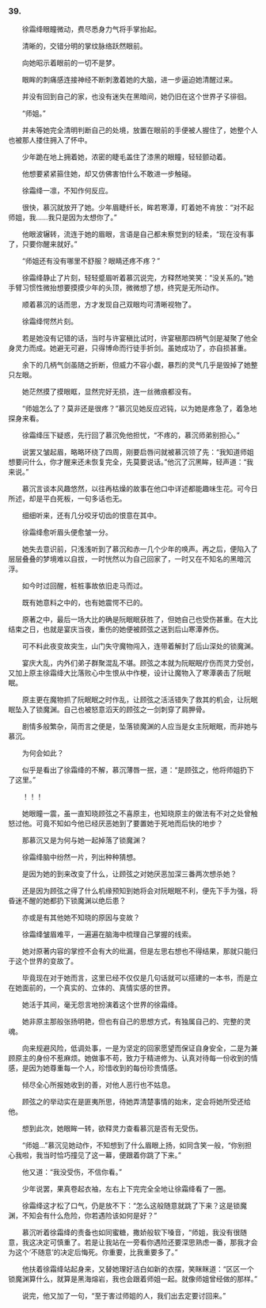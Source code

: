 ### 39.

　　徐霜绛眼瞳微动，费尽悉身力气将手掌抬起。

　　清晰的，交错分明的掌纹脉络跃然眼前。

　　向她昭示着眼前的一切不是梦。

　　眼眸的刺痛感连接神经不断刺激着她的大脑，进一步逼迫她清醒过来。

　　并没有回到自己的家，也没有迷失在黑暗间，她仍旧在这个世界孑孓徘徊。

　　“师姐。”

　　并未等她完全清明判断自己的处境，放置在眼前的手便被人握住了，她整个人也被那人搂住拥入了怀中。

　　少年跪在地上拥着她，浓密的睫毛盖住了漆黑的眼瞳，轻轻颤动着。

　　他想要紧紧箍住她，却又仿佛害怕什么不敢进一步触碰。

　　徐霜绛一凛，不知作何反应。

　　很快，慕沉就放开了她。少年眉睫纤长，眸若寒潭，盯着她不肯放：“对不起师姐，我……我只是因为太想你了。”

　　他眼波辗转，流连于她的眉眼，言语是自己都未察觉到的轻柔，“现在没有事了，只要你醒来就好。”

　　“师姐还有没有哪里不舒服？眼睛还疼不疼？”

　　徐霜绛静止了片刻，轻轻蹙眉听着慕沉说完，方释然地笑笑：“没关系的。”她手臂习惯性微抬想要摸摸少年的头顶，微微想了想，终究是无所动作。

　　顺着慕沉的话而思，方才发现自己双眼均可清晰视物了。

　　徐霜绛愕然片刻。

　　若是她没有记错的话，当时与许宴稹比试时，许宴稹那四柄气剑是凝聚了他全身灵力而成。她避无可避，只得博命而行徒手折剑。虽她成功了，亦自损甚重。

　　余下的几柄气剑虽随之折断，但威力不容小觑，暴烈的灵气几乎是毁掉了她整只左眼。

　　她茫然摸了摸眼眶，显然完好无损，连一丝微痕都没有。

　　“师姐怎么了？莫非还是很疼？”慕沉见她反应迟钝，以为她是疼急了，着急地探身来看。

　　徐霜绛压下疑惑，先行回了慕沉免他担忧，“不疼的，慕沉师弟别担心。”

　　说罢又皱起眉，略略环绕了四周，刚要启唇问就被慕沉领了先：“我知道师姐想要问什么，你才醒来还未恢复完全，先莫要说话。”他沉了沉黑眸，轻声道：“我来说。”

　　慕沉言谈本风趣悠然，以往再枯燥的故事在他口中详述都能趣味生花。可今日所述，却是平白死板，一句多话也无。

　　细细听来，还有几分咬牙切齿的恨意在其中。

　　徐霜绛愈听眉头便愈皱一分。

　　她失去意识前，只浅浅听到了慕沉和赤一几个少年的唤声。再之后，便陷入了层层叠叠的梦境难以自拔，一时恍然以为自己回家了，一时又在不知名的黑暗沉浮。

　　如今时过回醒，桩桩事故依旧走马而过。

　　既有她意料之中的，也有她震愕不已的。

　　原著之中，最后一场大比的确是阮眠眠获胜了，但她自己也受伤甚重。在大比结束之日，也就是宴庆当夜，重伤的她便被顾弦之送到后山寒潭养伤。

　　可不料此夜变故突生，山门失守魔物闯入，连带着解封了后山深处的锁魔渊。

　　宴庆大乱，内外们弟子群聚混乱不堪。顾弦之本就为阮眠眠疗伤而灵力受创，又加上原主徐霜绛大比落败心中生恨从中作梗，设计让魔物入了寒潭袭击了阮眠眠。

　　原主更在魔物抓了阮眠眠之时作乱，让顾弦之活活错失了救其的机会，让阮眠眠坠入了锁魔渊。自己也被怒意滔天的顾弦之一剑刺穿了肩胛骨。

　　剧情多般繁杂，简而言之便是，坠落锁魔渊的人应当是女主阮眠眠，而非她与慕沉。

　　为何会如此？

　　似乎是看出了徐霜绛的不解，慕沉薄唇一抿，道：“是顾弦之，他将师姐扔下了这里。”

　　！！！

　　她眼瞳一震，虽一直知晓顾弦之不喜原主，也知晓原主的做法有不对之处曾触怒过他。可竟不知如今他已经厌恶她到了要置她于死地而后快的地步？

　　那慕沉又是为何与她一起掉落了锁魔渊？

　　徐霜绛脑中纷然一片，列出种种猜想。

　　是因为她的到来改变了什么，让顾弦之对她厌恶加深三番两次想杀她？

　　还是因为顾弦之得了什么机缘预知到她将会对阮眠眠不利，便先下手为强，将昏迷不醒的她都扔下锁魔渊以绝后患？

　　亦或是有其他她不知晓的原因与变故？

　　徐霜绛皱眉难平，一遍遍在脑海中梳理自己掌握的线索。

　　她对原著内容的掌控不会有大的纰漏，但是左思右想也不得结果，那就只能归于这个世界的变故了。

　　毕竟现在对于她而言，这里已经不仅仅是几句话就可以搭建的一本书，而是立在她面前的，一个真实的、立体的、真情实感的世界。

　　她活于其间，毫无怨言地扮演着这个世界的徐霜绛。

　　她非原主那般张扬明艳，但也有自己的思想方式，有独属自己的、完整的灵魂。

　　向来规避风险，低调处事，一是为坚定的回家愿望而保证自身安全，二是为兼顾原主的身份不惹麻烦。她做事不苟，致力于精进修为、认真对待每一份收到的情感，是因为她尊重每一个人，珍惜收到的每份珍贵情感。

　　倾尽全心所报她收到的善，对他人恶行也不姑息。

　　顾弦之的举动实在是匪夷所思，待她弄清楚事情的始末，定会将她所受还给他。

　　想到此次，她眼眸一转，欲释灵力查看慕沉是否有无受伤。

　　“师姐…”慕沉见她动作，不知想到了什么眉眼上扬，如同含笑一般，“你别担心我啦，我当时恰巧撞见了这一幕，便跟着你跳了下来。”

　　他又道：“我没受伤，不信你看。”

　　少年说罢，果真卷起衣袖，左右上下完完全全地让徐霜绛看了一圈。

　　徐霜绛这才松了口气，仍是放不下：“怎么这般随意就跳了下来？这是锁魔渊，不知会有什么危险，你若遇险该如何是好？”

　　慕沉听着徐霜绛的责备也如同蜜糖，撒娇般软下嗓音，“师姐，我没有很随意，我这决定可慎重了。若是让我站在一旁看你遇险还要深思熟虑一番，那我才会为这个‘不随意’的决定后悔死。你重要，比我重要多了。”

　　他扶着徐霜绛站起身来，又替她理好洁白如新的衣摆，笑眯眯道：“区区一个锁魔渊算什么，就算是黑海熔岩，我也会跟着师姐一起。就像师姐曾经做的那样。”

　　说完，他又加了一句，“至于害过师姐的人，我们出去定要讨回来。”